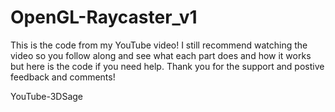 # OpenGL-Raycaster_v1

This is the code from my YouTube video! 
I still recommend watching the video so you follow along and see what each part does and how it works but here is the code if you need help. Thank you for the support and postive feedback and comments! 

YouTube-3DSage

